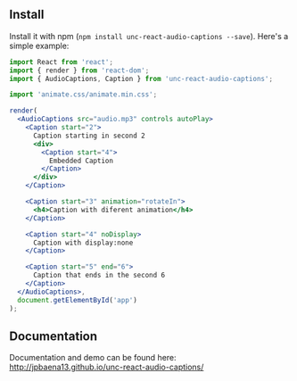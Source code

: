 ## Install

Install it with npm (`npm install unc-react-audio-captions --save`). Here's a simple example:

```jsx
import React from 'react';
import { render } from 'react-dom';
import { AudioCaptions, Caption } from 'unc-react-audio-captions';

import 'animate.css/animate.min.css';

render(
  <AudioCaptions src="audio.mp3" controls autoPlay>
    <Caption start="2">
      Caption starting in second 2
      <div>
        <Caption start="4">
          Embedded Caption
        </Caption>
      </div>
    </Caption>

    <Caption start="3" animation="rotateIn">
      <h4>Caption with diferent animation</h4>
    </Caption>

    <Caption start="4" noDisplay>
      Caption with display:none
    </Caption>

    <Caption start="5" end="6">
      Caption that ends in the second 6
    </Caption>
  </AudioCaptions>,
  document.getElementById('app')
);
```

## Documentation

Documentation and demo can be found here: http://jpbaena13.github.io/unc-react-audio-captions/